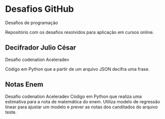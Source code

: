 # Desafios GitHub
Desafios de programação

Repositório com os desafios resolvidos para aplicação em cursos online.

## Decifrador Julio César

Desafio codenation Aceleradev

Código em Python que a partir de um arquivo JSON decifra uma frase.

## Notas Enem

Desafio codenation Aceleradev
Código em Python que realiza uma estimativa para a nota de matemática do enem.
Utiliza modelo de regressão linear para ajustar um modelo e prever as notas dos canditados do arquivo teste.
